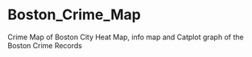 # Boston_Crime_Map
Crime Map of Boston City
Heat Map, info map and Catplot graph of the Boston Crime Records
